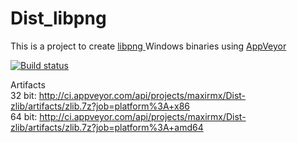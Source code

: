 # Dist_libpng

This is a project to create <a href="http://www.libpng.org/pub/png/libpng.html"> libpng </a> Windows binaries using <a href="https://www.appveyor.com">AppVeyor</a><br />

[![Build status](https://ci.appveyor.com/api/projects/status/av2jl6wrvxxvcgry/branch/master?svg=true)](https://ci.appveyor.com/project/maxirmx/dist-zlib/branch/master)

Artifacts<br />
32 bit: http://ci.appveyor.com/api/projects/maxirmx/Dist-zlib/artifacts/zlib.7z?job=platform%3A+x86<br />
64 bit: http://ci.appveyor.com/api/projects/maxirmx/Dist-zlib/artifacts/zlib.7z?job=platform%3A+amd64
